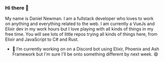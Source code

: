 ### Hi there 👋

My name is Daniel Newman. I am a fullstack developer who loves to work on anything and everything related to the web. I am currently a VueJs and Elixir dev in my work hours but I love playing with all kinds of things in my free time. You will see lots of little repos trying all kinds of things here, from Elixir and JavaScript to C# and Rust. 

- 🔭 I’m currently working on on a Discord bot using Elixir, Phoenix and Ash Framework but I'm sure I'll be onto something different by next week. 😄

<!--
**lifeofdan/lifeofdan** is a ✨ _special_ ✨ repository because its `README.md` (this file) appears on your GitHub profile.

Here are some ideas to get you started:

- 🔭 I’m currently working on ...
- 🌱 I’m currently learning ...
- 👯 I’m looking to collaborate on ...
- 🤔 I’m looking for help with ...
- 💬 Ask me about ...
- 📫 How to reach me: ...
- 😄 Pronouns: ...
- ⚡ Fun fact: ...
-->
